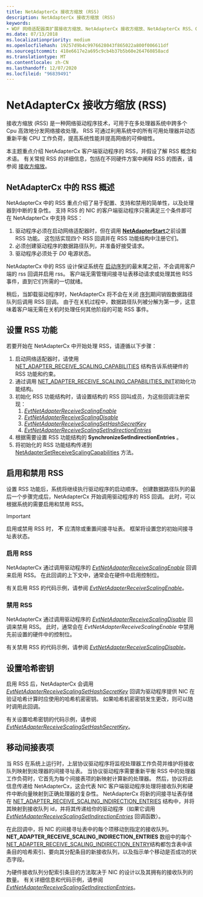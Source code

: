 ```yaml
---
title: NetAdapterCx 接收方缩放 (RSS)
description: NetAdapterCx 接收方缩放 (RSS)
keywords:
- WDF 网络适配器类扩展接收方缩放、NetAdapterCx 接收方缩放、NetAdapterCx RSS、Get-netadapter RSS
ms.date: 07/13/2018
ms.localizationpriority: medium
ms.openlocfilehash: 19257d9b4c9976628043f865022a800f006611df
ms.sourcegitcommit: 418e6617e2a695c9cb4b37b5b60e264760858acd
ms.translationtype: MT
ms.contentlocale: zh-CN
ms.lasthandoff: 12/07/2020
ms.locfileid: "96839491"
---
```

# <a name="netadaptercx-receive-side-scaling-rss"></a>NetAdapterCx 接收方缩放 (RSS)

接收方缩放 (RSS) 是一种网络驱动程序技术，可用于在多处理器系统中跨多个 Cpu 高效地分发网络接收处理。 RSS 可通过利用系统中的所有可用处理器并动态重新平衡 CPU 工作负荷，提高系统性能并提高网络的可伸缩性。 

本主题重点介绍 NetAdapterCx 客户端驱动程序的 RSS，并假设了解 RSS 概念和术语。 有关常规 RSS 的详细信息，包括在不同硬件方案中阐释 RSS 的图表，请参阅 [接收方缩放](../network/receive-side-scaling-version-2-rssv2-.md)。

## <a name="overview-of-rss-in-netadaptercx"></a>NetAdapterCx 中的 RSS 概述

NetAdapterCx 中的 RSS 重点介绍了易于配置、支持和禁用的简单性，以及处理器到中断的复杂性。 支持 RSS 的 NIC 的客户端驱动程序只需满足三个条件即可在 NetAdapterCx 中支持 RSS：

1. 驱动程序必须在启动网络适配器时，但在调用 [**NetAdapterStart**](/windows-hardware/drivers/ddi/netadapter/nf-netadapter-netadapterstart)之前设置 RSS 功能。 这包括实现四个 RSS 回调并在 RSS 功能结构中注册它们。
2. 必须创建驱动程序的数据路径队列，并准备好接受请求。
3. 驱动程序必须处于 *D0* 电源状态。

NetAdapterCx 中的 RSS 设计保证系统在 [启动序列](power-up-sequence-for-a-netadaptercx-client-driver.md)的最末尾之前，不会调用客户端的 rss 回调并启用 rss。 客户端无需管理间接寻址表移动请求或处理其他 RSS 事件，直到它们所需的一切就绪。 

稍后，当卸载驱动程序时，NetAdapterCx 将不会在关闭 [序列](power-down-sequence-for-a-netadaptercx-client-driver.md)期间销毁数据路径队列后调用 RSS 回调。 由于在关机过程中，数据路径队列被分解为第一步，这意味着客户端无需在关机时处理任何其他阶段的可能 RSS 事件。

## <a name="setting-rss-capabilities"></a>设置 RSS 功能

若要开始在 NetAdapterCx 中开始处理 RSS，请遵循以下步骤：

1. 启动网络适配器时，请使用 [NET_ADAPTER_RECEIVE_SCALING_CAPABILITIES](/windows-hardware/drivers/ddi/netreceivescaling/ns-netreceivescaling-_net_adapter_receive_scaling_capabilities) 结构告诉系统硬件的 RSS 功能和约束。
2. 通过调用 [NET_ADAPTER_RECEIVE_SCALING_CAPABILITIES_INIT](/windows-hardware/drivers/ddi/netreceivescaling/nf-netreceivescaling-net_adapter_receive_scaling_capabilities_init)初始化功能结构。 
3. 初始化 RSS 功能结构时，请设置结构的 RSS 回叫成员，为这些回调注册实现：
    1. *[EvtNetAdapterReceiveScalingEnable](/windows-hardware/drivers/ddi/netreceivescaling/nc-netreceivescaling-evt_net_adapter_receive_scaling_enable)*
    2. *[EvtNetAdapterReceiveScalingDisable](/windows-hardware/drivers/ddi/netreceivescaling/nc-netreceivescaling-evt_net_adapter_receive_scaling_disable)*
    3. *[EvtNetAdapterReceiveScalingSetHashSecretKey](/windows-hardware/drivers/ddi/netreceivescaling/nc-netreceivescaling-evt_net_adapter_receive_scaling_set_hash_secret_key)*
    4. *[EvtNetAdapterReceiveScalingSetIndirectionEntries](/windows-hardware/drivers/ddi/netreceivescaling/nc-netreceivescaling-evt_net_adapter_receive_scaling_set_indirection_entries)*
4. 根据需要设置 RSS 功能结构的 **SynchronizeSetIndirectionEntries** 。
5. 将初始化的 RSS 功能结构传递到 [NetAdapterSetReceiveScalingCapabilities](/windows-hardware/drivers/ddi/netreceivescaling/nf-netreceivescaling-netadaptersetreceivescalingcapabilities) 方法。

## <a name="enabling-and-disabling-rss"></a>启用和禁用 RSS

设置 RSS 功能后，系统将继续执行驱动程序的启动顺序。 创建数据路径队列的最后一个步骤完成后，NetAdapterCx 开始调用驱动程序的 RSS 回调。 此时，可以根据系统的需要启用和禁用 RSS。 

> [!IMPORTANT]
> 启用或禁用 RSS 时， **不** 应清除或重置间接寻址表。 框架将设置您的初始间接寻址表状态。

### <a name="enabling-rss"></a>启用 RSS

NetAdapterCx 通过调用驱动程序的 *[EvtNetAdapterReceiveScalingEnable](/windows-hardware/drivers/ddi/netreceivescaling/nc-netreceivescaling-evt_net_adapter_receive_scaling_enable)* 回调来启用 RSS。 在此回调的上下文中，通常会在硬件中启用控制位。 

有关启用 RSS 的代码示例，请参阅 *[EvtNetAdapterReceiveScalingEnable](/windows-hardware/drivers/ddi/netreceivescaling/nc-netreceivescaling-evt_net_adapter_receive_scaling_enable)*。

### <a name="disabling-rss"></a>禁用 RSS

NetAdapterCx 通过调用驱动程序的 *[EvtNetAdapterReceiveScalingDisable](/windows-hardware/drivers/ddi/netreceivescaling/nc-netreceivescaling-evt_net_adapter_receive_scaling_disable)* 回调来禁用 RSS。 此时，通常会在 *EvtNetAdapterReceiveScalingEnable* 中禁用先前设置的硬件中的控制位。 

有关禁用 RSS 的代码示例，请参阅 *[EvtNetAdapterReceiveScalingDisable](/windows-hardware/drivers/ddi/netreceivescaling/nc-netreceivescaling-evt_net_adapter_receive_scaling_disable)*。

## <a name="setting-the-hash-secret-key"></a>设置哈希密钥

启用 RSS 后，NetAdapterCx 会调用 *[EvtNetAdapterReceiveScalingSetHashSecretKey](/windows-hardware/drivers/ddi/netreceivescaling/nc-netreceivescaling-evt_net_adapter_receive_scaling_set_hash_secret_key)* 回调为驱动程序提供 NIC 在验证哈希计算时应使用的哈希机密密钥。 如果哈希机密密钥发生更改，则可以随时调用此回调。 

有关设置哈希密钥的代码示例，请参阅 *[EvtNetAdapterReceiveScalingSetHashSecretKey](/windows-hardware/drivers/ddi/netreceivescaling/nc-netreceivescaling-evt_net_adapter_receive_scaling_set_hash_secret_key)*。

## <a name="moving-indirection-table-entries"></a>移动间接表项

当 RSS 在系统上运行时，上层协议驱动程序将监视处理器工作负荷并维护将接收队列映射到处理器的间接寻址表。 当协议驱动程序需要重新平衡 RSS 中的处理器工作负荷时，它首先为每个间接表项的新映射计算新的处理器。 然后，协议将此信息传递给 NetAdapterCx，这会代表 NIC 客户端驱动程序处理将接收队列和硬件中断向量映射到正确处理器的复杂性。 NetAdapterCx 将新的间接寻址表存储在 [NET_ADAPTER_RECEIVE_SCALING_INDIRECTION_ENTRIES](/windows-hardware/drivers/ddi/netreceivescaling/ns-netreceivescaling-_net_adapter_receive_scaling_indirection_entries) 结构中，并将其映射到接收队列 id，并将其传递给你的驱动程序（如果它调用 *[EvtNetAdapterReceiveScalingSetIndirectionEntries](/windows-hardware/drivers/ddi/netreceivescaling/nc-netreceivescaling-evt_net_adapter_receive_scaling_set_indirection_entries)* 回调函数）。 

在此回调中，将 NIC 的间接寻址表中的每个项移动到指定的接收队列。 **NET_ADAPTER_RECEIVE_SCALING_INDIRECTION_ENTRIES** 数组中的每个 [NET_ADAPTER_RECEIVE_SCALING_INDIRECTION_ENTRY](/windows-hardware/drivers/ddi/netreceivescaling/ns-netreceivescaling-_net_adapter_receive_scaling_indirection_entry)结构都包含表中该条目的哈希索引、要向其分配条目的新接收队列，以及指示单个移动是否成功的状态字段。 

为硬件接收队列分配索引条目的方法取决于 NIC 的设计以及其拥有的接收队列的数量。 有关详细信息和代码示例，请参阅 *[EvtNetAdapterReceiveScalingSetIndirectionEntries](/windows-hardware/drivers/ddi/netreceivescaling/nc-netreceivescaling-evt_net_adapter_receive_scaling_set_indirection_entries)*。
